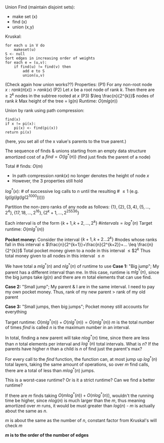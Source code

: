 Union Find (maintain disjoint sets):
- make set (x)
- find (x)
- union (x,y)

Kruskal:
```pseudocode
for each u in V do
	makeset(u)
S <- null
Sort edges in increasing order of weights
for each e = (u,v):
	if find(u) != find(v) then
		add e to S
		union(u,v)
```
(Check again how union works??)
Properties:
(P1) For any non-root node $x: rank(\pi(x))>rank(x)$
(P2) Let $x$ be a root node of rank $k$. Then there are $\geq 2^{k}$ nodes in the subtree rooted at $x$
(P3) $\leq \frac{n}{2^{k}}$ nodes of rank $k$
Max height of the tree = lg(n)
Runtime:
$O(mlg(n))$

Union by rank using path compression:
```pseudocode
find(x)
if x != pi(x):
	pi(x) <- find(pi(x))
return pi(x)
```
(here, you set all of the x value's parents to the true parent.)


The sequence of finds & unions starting from an empty data structure amortized cost of a
$find=O(lg^{*}(n))$
(find just finds the parent of a node)

Total # finds: $O(m)$
- In path compression $rank(x)$ no longer denotes the height of node $x$
- However, the 3 properties still hold

$log^{*}(x)$: # of successive log calls to $n$ until the resulting # $\leq 1$
(e.g. $lg(lg(lg(lg(2^{1000}))))$)

Partition the non-zero ranks of any node as follows:
$\{1\}, \{2\}, \{3,4\}, \{5,...,2^{4}\}, \{17,18,...,2^{16}\}, \{2^{k}+1,...,2^{25536}\}$

Each interval is of the form $\{k+1,k+2,...,2^{k}\}$
$\# intervals=log^{*}(n)$
Target runtime: $O(mlg^{*}(n))$

**Pocket money:**
Consider the interval $\{k+1,k+2...2^{k}\}$
$\#$nodes whose ranks fall in this interval $\leq$
$\frac{n}{2^{k+1}}+\frac{n}{2^{k+2}}+... \leq \frac{n}{2^{k}}$
Total pocket money given to a node in this interval $\leq \$2^k$
Thus total money given to all nodes in this interval $\leq n$

We have total a $mlg^{*}(n)$ and $nlg^{*}(n)$ of runtime to use
**Case 1:**
"Big jump"; My parent has a different interval than me.
In this case, runtime is $mlg^{*}(n)$, since the big jumps take $lg(n)$ and there are $m$ total elements that can use find.

**Case 2:**
"Small jump"; My parent & I are in the same interval. I need to pay my own pocket money. 
Thus,
rank of my new parent $>$ rank of my old parent

**Case 3:**
"Small jumps, then big jumps"; Pocket money still accounts for everything

Target runtime: $O(mlg^{*}(n)) + O(nlg^{*}(n))=O(mlg^{*}(n))$
$m$ is the total number of times $find$ is called
$n$ is the maximum number in an interval.

In total, finding a new parent will take $nlog^{*}(n)$ time, since there are less than $n$ total elements per interval and $log^{*}(n)$ total intervals.
What is $n$? If the parents have higher $n$ than a child is $n$ of find just the parent's max?

For every call to the $find$ function, the function can, at most jump up $log^{*}(n)$ total layers, taking the same amount of operations, so over $m$ find calls, there are a total of less than $mlog^{*}(n)$ jumps.

This is a worst-case runtime? Or is it a strict runtime? Can we find a better runtime?

If there are $m$ finds taking $O(mlog^{*}(n)) + O(nlog^{*}(n))$, wouldn't the running time be higher, since $nlog(n)$ is much larger than the $m$, thus meaning amortized over $m$ runs, it would be must greater than $log(n)$ - $m$ is actually about the same as $n$.

$m$ is about the same as the number of $n$, constant factor from Kruskal's will check $m$

**$m$ is to the order of the number of edges**
